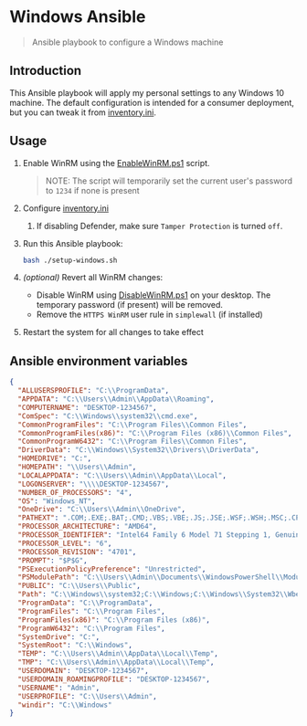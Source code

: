 # Windows Ansible

> Ansible playbook to configure a Windows machine

## Introduction

This Ansible playbook will apply my personal settings to any Windows 10 machine.
The default configuration is intended for a consumer deployment, but you can tweak it from [inventory.ini](inventory.ini).

## Usage

1. Enable WinRM using the [EnableWinRM.ps1](EnableWinRM.ps1) script.

   > NOTE: The script will temporarily set the current user's password to `1234` if none is present

2. Configure [inventory.ini](inventory.ini)

   1. If disabling Defender, make sure `Tamper Protection` is turned `off`.

3. Run this Ansible playbook:

   ```bash
   bash ./setup-windows.sh
   ```

4. _(optional)_ Revert all WinRM changes:

   - Disable WinRM using [DisableWinRM.ps1](DisableWinRM.ps1) on your desktop. The temporary password (if present) will be removed.
   - Remove the `HTTPS WinRM` user rule in `simplewall` (if installed)

5. Restart the system for all changes to take effect

## Ansible environment variables

```json
{
  "ALLUSERSPROFILE": "C:\\ProgramData",
  "APPDATA": "C:\\Users\\Admin\\AppData\\Roaming",
  "COMPUTERNAME": "DESKTOP-1234567",
  "ComSpec": "C:\\Windows\\system32\\cmd.exe",
  "CommonProgramFiles": "C:\\Program Files\\Common Files",
  "CommonProgramFiles(x86)": "C:\\Program Files (x86)\\Common Files",
  "CommonProgramW6432": "C:\\Program Files\\Common Files",
  "DriverData": "C:\\Windows\\System32\\Drivers\\DriverData",
  "HOMEDRIVE": "C:",
  "HOMEPATH": "\\Users\\Admin",
  "LOCALAPPDATA": "C:\\Users\\Admin\\AppData\\Local",
  "LOGONSERVER": "\\\\DESKTOP-1234567",
  "NUMBER_OF_PROCESSORS": "4",
  "OS": "Windows_NT",
  "OneDrive": "C:\\Users\\Admin\\OneDrive",
  "PATHEXT": ".COM;.EXE;.BAT;.CMD;.VBS;.VBE;.JS;.JSE;.WSF;.WSH;.MSC;.CPL",
  "PROCESSOR_ARCHITECTURE": "AMD64",
  "PROCESSOR_IDENTIFIER": "Intel64 Family 6 Model 71 Stepping 1, GenuineIntel",
  "PROCESSOR_LEVEL": "6",
  "PROCESSOR_REVISION": "4701",
  "PROMPT": "$P$G",
  "PSExecutionPolicyPreference": "Unrestricted",
  "PSModulePath": "C:\\Users\\Admin\\Documents\\WindowsPowerShell\\Modules;C:\\Program Files\\WindowsPowerShell\\Modules;C:\\Windows\\system32\\WindowsPowerShell\\v1.0\\Modules",
  "PUBLIC": "C:\\Users\\Public",
  "Path": "C:\\Windows\\system32;C:\\Windows;C:\\Windows\\System32\\Wbem;C:\\Windows\\System32\\WindowsPowerShell\\v1.0\\;C:\\Users\\Admin\\AppData\\Local\\Microsoft\\WindowsApps",
  "ProgramData": "C:\\ProgramData",
  "ProgramFiles": "C:\\Program Files",
  "ProgramFiles(x86)": "C:\\Program Files (x86)",
  "ProgramW6432": "C:\\Program Files",
  "SystemDrive": "C:",
  "SystemRoot": "C:\\Windows",
  "TEMP": "C:\\Users\\Admin\\AppData\\Local\\Temp",
  "TMP": "C:\\Users\\Admin\\AppData\\Local\\Temp",
  "USERDOMAIN": "DESKTOP-1234567",
  "USERDOMAIN_ROAMINGPROFILE": "DESKTOP-1234567",
  "USERNAME": "Admin",
  "USERPROFILE": "C:\\Users\\Admin",
  "windir": "C:\\Windows"
}
```
